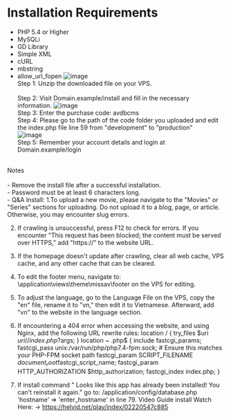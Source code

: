 # Installation Requirements

- PHP 5.4 or Higher
- MySQLi
- GD Library
- Simple XML
- cURL
- mbstring
- allow_url_fopen
![image](https://github.com/AVDBapi/avdbcms/assets/165064610/beac9d90-44e0-427f-860a-079388b51f3e)
<br>Step 1: Unzip the downloaded file on your VPS.	
<br>Step 2: Visit Domain.example/install and fill in the necessary information.	
![image](https://github.com/AVDBapi/avdbcms/assets/165064610/7b766c2f-fcda-44c6-921f-bd300b7733fe)
<br>Step 3: Enter the purchase code: avdbcms 
<br>Step 4: Please go to the path of the code folder you uploaded and edit the index.php file line 59 from "development" to "production" <br>
![image](https://github.com/AVDBapi/avdbcms/assets/165064610/3c7cdbf7-2213-47bf-9f1d-112dc3928e91)
<br>Step 5: Remember your account details and login at Domain.example/login
<br>
Notes <br>
<br>- Remove the install file after a successful installation.
<br>- Password must be at least 6 characters long.
<br>- Q&A Install: 
1.To upload a new movie, please navigate to the "Movies" or "Series" sections for uploading. Do not upload it to a blog, page, or article. Otherwise, you may encounter slug errors.

2. If crawling is unsuccessful, press F12 to check for errors. If you encounter "This request has been blocked; the content must be served over HTTPS," add "https://" to the website URL.

3. If the homepage doesn't update after crawling, clear all web cache, VPS cache, and any other cache that can be cleared.

4. To edit the footer menu, navigate to: \application\views\theme\missav\footer on the VPS for editing.

5. To adjust the language, go to the Language File on the VPS, copy the "en" file, rename it to "vn," then edit it to Vietnamese. Afterward, add "vn" to the website in the language section.

6. If encountering a 404 error when accessing the website, and using Nginx, add the following URL rewrite rules:
location / {
        try_files $uri $uri/ /index.php?$args;
    }
location ~ \.php$ {
        include fastcgi_params;
        fastcgi_pass unix:/var/run/php/php7.4-fpm.sock; # Ensure this matches your PHP-FPM socket path
        fastcgi_param SCRIPT_FILENAME $document_root$fastcgi_script_name;
        fastcgi_param HTTP_AUTHORIZATION $http_authorization;
        fastcgi_index index.php;
    }
7. If install command " Looks like this app has already been installed! You can't reinstall it again." go to: /application/config/database.php
'hostname' => 'enter_hostname' in line 79.
    Video Guide install
Watch Here: -> https://helvid.net/play/index/02220547c885


